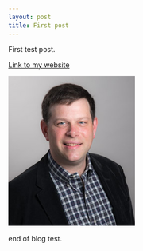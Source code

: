 ```yaml
---
layout: post
title: First post
---
```


First test post.

[Link to my website](https://csh.depaul.edu/faculty-staff/faculty-a-z/Pages/physics/eric-landahl.aspx)

![photo](https://github.com/elandahl/elandahl.github.io/blob/master/images/landahl-web-3.jpg "Logo Title Text 1")

end of blog test.

